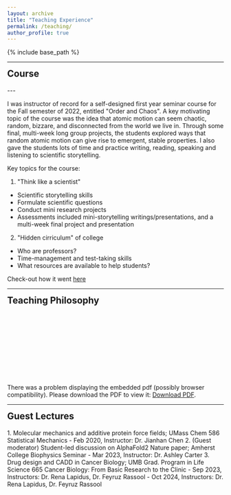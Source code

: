 ```yaml
---
layout: archive
title: "Teaching Experience"
permalink: /teaching/
author_profile: true
---
```


{% include base_path %}


<hr>
<h2 style='margin-top:0'>Course</h2>
---

I was instructor of record for a self-designed first year seminar course for the Fall semester of 2022, entitled "Order and Chaos". A key motivating topic of the course was the idea that atomic motion can seem chaotic, random, bizzare, and disconnected from the world we live in. Through some final, multi-week long group projects, the students explored ways that random atomic motion can give rise to emergent, stable properties. I also gave the students lots of time and practice writing, reading, speaking and listening to scientific storytelling.

Key topics for the course:
1. "Think like a scientist"
  * Scientific storytelling skills
  * Formulate scientific questions
  * Conduct mini research projects
  * Assessments included mini-storytelling writings/presentations, and a multi-week final project and presentation
2. "Hidden cirriculum" of college
  * Who are professors?
  * Time-management and test-taking skills
  * What resources are available to help students?

Check-out how it went [here](/posts/2022/12/1stclass)

<hr>
<h2 style='margin-top:0'>Teaching Philosophy</h2>

<object data='/files/enordquist_teaching_philosophy.pdf' type='application/pdf' width='700px' height='700px'>
<embed src='/files/enordquist_teaching_philosophy.pdf'> <p> There was a problem displaying the embedded pdf (possibly browser compatibility). Please download the PDF to view it: <a href='/files/enordquist_teaching_philosophy.pdf'>Download PDF</a>.  </p></embed>
</object>


<hr>
<h2 style='margin-top:0'>Guest Lectures</h2>
1. Molecular mechanics and additive protein force fields; UMass Chem 586 Statistical Mechanics 
  - Feb 2020, Instructor: Dr. Jianhan Chen
2. (Guest moderator) Student-led discussion on AlphaFold2 Nature paper; Amherst College Biophysics Seminar
  - Mar 2023, Instructor: Dr. Ashley Carter
3. Drug design and CADD in Cancer Biology; UMB Grad. Program in Life Science 665 Cancer Biology: From Basic Research to the Clinic
  - Sep 2023, Instructors: Dr. Rena Lapidus, Dr. Feyruz Rassool
  - Oct 2024, Instructors: Dr. Rena Lapidus, Dr. Feyruz Rassool

